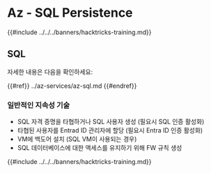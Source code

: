 # Az - SQL Persistence

{{#include ../../../banners/hacktricks-training.md}}

## SQL

자세한 내용은 다음을 확인하세요:

{{#ref}}
../az-services/az-sql.md
{{#endref}}

### 일반적인 지속성 기술

- SQL 자격 증명을 타협하거나 SQL 사용자 생성 (필요시 SQL 인증 활성화)
- 타협된 사용자를 Entrad ID 관리자에 할당 (필요시 Entra ID 인증 활성화)
- VM에 백도어 설치 (SQL VM이 사용되는 경우)
- SQL 데이터베이스에 대한 액세스를 유지하기 위해 FW 규칙 생성

{{#include ../../../banners/hacktricks-training.md}}
